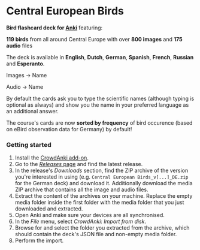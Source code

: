 # Central European Birds

**Bird flashcard deck for [Anki](http://ankisrs.net/)** featuring:

**119 birds** from all around Central Europe with over **800 images** and **175 audio** files

The deck is available in **English**, **Dutch**, **German**, **Spanish**, **French**, **Russian** and **Esperanto**.

Images &rarr; Name

Audio &rarr; Name

By default the cards ask you to type the scientific names (although typing is optional as always) and show you the name in your preferred language as an additional answer.

The course's cards are now **sorted by frequency** of bird occurence (based on eBird observation data for Germany) by default!


### Getting started

1. Install the [CrowdAnki add-on](https://github.com/Stvad/CrowdAnki).
1. Go to the [_Releases_ page](https://github.com/pschonev/anki-central-european-birds/releases) and find the latest release.
1. In the release's _Downloads_ section, find the ZIP archive of the version you're interested in using (e.g. `Central European Birds_v[...]_DE.zip` for the German deck) and download it. Additionally download the media ZIP archive that contains all the image and audio files.
1. Extract the content of the archives on your machine. Replace the empty media folder inside the first folder with the media folder that you just downloaded and extracted.
1. Open Anki and make sure your devices are all synchronised.
1. In the _File_ menu, select _CrowdAnki: Import from disk_.
1. Browse for and select the folder you extracted from the archive, which should contain the deck's JSON file and non-empty media folder.
1. Perform the import.
